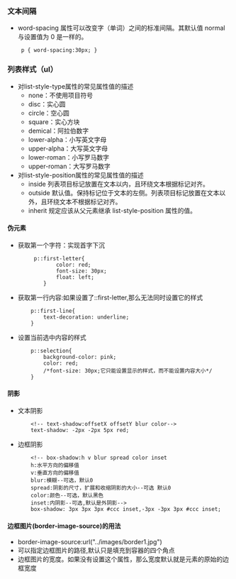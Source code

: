 ### 文本间隔
 -  word-spacing 属性可以改变字（单词）之间的标准间隔。其默认值 normal 与设置值为 0 是一样的。
     ```
      p { word-spacing:30px; }
     ```
### 列表样式（ul）
 - 对list-style-type属性的常见属性值的描述
      + none：不使用项目符号
      + disc：实心圆
      + circle：空心圆
      + square：实心方块
      + demical：阿拉伯数字 
      + lower-alpha：小写英文字母 
      + upper-alpha：大写英文字母 
      + lower-roman：小写罗马数字 
      + upper-roman：大写罗马数字
 - 对list-style-position属性的常见属性值的描述
     + inside	列表项目标记放置在文本以内，且环绕文本根据标记对齐。
     + outside	默认值。保持标记位于文本的左侧。列表项目标记放置在文本以外，且环绕文本不根据标记对齐。
     + inherit	规定应该从父元素继承 list-style-position 属性的值。
#### 伪元素
  - 获取第一个字符：实现首字下沉
    ```
         p::first-letter{
                color: red;
                font-size: 30px;
                float: left;
            }
    ```
  - 获取第一行内容:如果设置了::first-letter,那么无法同时设置它的样式
    ```
        p::first-line{
            text-decoration: underline;
        }
    ```
  - 设置当前选中内容的样式
    ```
        p::selection{
            background-color: pink;
            color: red;
            /*font-size: 30px;它只能设置显示的样式，而不能设置内容大小*/
        }
    ```
#### 阴影
  - 文本阴影
     ```
         <!-- text-shadow:offsetX offsetY blur color-->
         text-shadow: -2px -2px 5px red;
    ```
  - 边框阴影
    ```
        <!-- box-shadow:h v blur spread color inset
        h:水平方向的偏移值
        v:垂直方向的偏移值
        blur:模糊--可选，默认0
        spread:阴影的尺寸，扩展和收缩阴影的大小--可选 默认0
        color:颜色--可选，默认黑色
        inset:内阴影--可选,默认是外阴影-->
        box-shadow: 3px 3px 3px #ccc inset,-3px -3px 3px #ccc inset;     
    ```
#### 边框图片(border-image-source)的用法
   - border-image-source:url("../images/border1.jpg")
   - 可以指定边框图片的路径,默认只是填充到容器的四个角点
   - 边框图片的宽度。如果没有设置这个属性，那么宽度默认就是元素的原始的边框宽度

